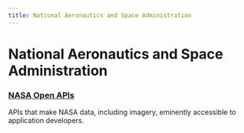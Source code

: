 ```yaml
---
title: National Aeronautics and Space Administration
---
```


# National Aeronautics and Space Administration

### [NASA Open APIs](https://api.nasa.gov/)
APIs that make NASA data, including imagery, eminently accessible to application developers.
